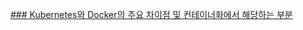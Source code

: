 [### Kubernetes와 Docker의 주요 차이점 및 컨테이너화에서 해당하는 부분](https://www.atlassian.com/ko/microservices/microservices-architecture/kubernetes-vs-docker)